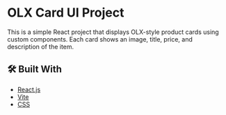 # OLX Card UI Project

This is a simple React project that displays OLX-style product cards using custom components. Each card shows an image, title, price, and description of the item.

## 🛠️ Built With

- [React.js](https://reactjs.org/)
- [Vite](https://vitejs.dev/)
- [CSS](https://developer.mozilla.org/en-US/docs/Web/CSS)
